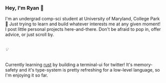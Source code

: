 ### Hey, I'm Ryan 🌴

I'm an undergrad comp-sci student at University of Maryland, College Park 🐢 
Just trying to learn and build whatever interests me at any given moment!
I post little personal projects here-and-there. Don't be afraid to pop in, offer advice,
or just scroll by.

##

###### 💡  
Currently learning [rust](https://www.rust-lang.org/) by building a terminal-ui for twitter! It's memory-safety and it's type-system is pretty refreshing for a low-level language, so I'm enjoying it so far.


